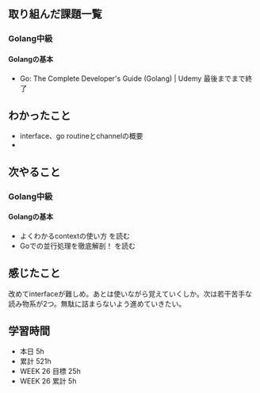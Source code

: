 ## 取り組んだ課題一覧 
### Golang中級
#### Golangの基本
- Go: The Complete Developer's Guide (Golang) | Udemy 最後までまで終了

 ## わかったこと 
- interface、go routineとchannelの概要
- 

 ## 次やること
### Golang中級
#### Golangの基本
- よくわかるcontextの使い方 を読む
- Goでの並行処理を徹底解剖！ を読む


 ## 感じたこと 
改めてinterfaceが難しめ。あとは使いながら覚えていくしか。次は若干苦手な読み物系が2つ。無駄に詰まらないよう進めていきたい。

 ## 学習時間 
 - 本日 5h 
 - 累計 521h 
 - WEEK 26 目標 25h 
 - WEEK 26 累計 5h